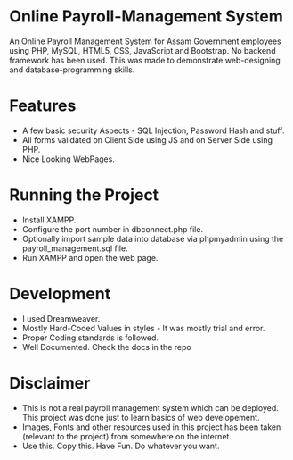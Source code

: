 # Online Payroll-Management System
An Online Payroll Management System for Assam Government employees using PHP, MySQL, HTML5, CSS, JavaScript and Bootstrap. No backend framework has been used.
This was made to demonstrate web-designing and database-programming skills.

# Features
* A few basic security Aspects - SQL Injection, Password Hash and stuff.
* All forms validated on Client Side using JS and on Server Side using PHP.
* Nice Looking WebPages.

# Running the Project
* Install XAMPP.
* Configure the port number in dbconnect.php file.
* Optionally import sample data into database via phpmyadmin using the payroll_management.sql file.
* Run XAMPP and open the web page.

# Development
* I used Dreamweaver.
* Mostly Hard-Coded Values in styles - It was mostly trial and error.
* Proper Coding standards is followed.
* Well Documented. Check the docs in the repo

# Disclaimer
* This is not a real payroll management system which can be deployed. This project was done just to learn basics of web developement.
* Images, Fonts and other resources used in this project has been taken (relevant to the project) from somewhere on the internet.
* Use this. Copy this. Have Fun. Do whatever you want.


